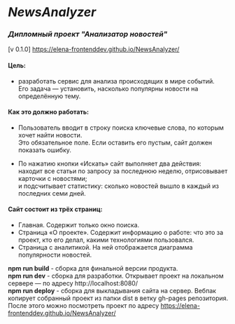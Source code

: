 # *NewsAnalyzer*
### *Дипломный проект "Анализатор новостей"* 

[v 0.1.0] https://elena-frontenddev.github.io/NewsAnalyzer/


#### Цель:  
* разработать сервис для анализа происходящих в мире событий.   
Его задача — установить, насколько популярны новости на определённую тему.  

#### Как это должно работать:  
* Пользователь вводит в строку поиска ключевые слова, по которым хочет найти новости.  
Это обязательное поле. Если оставить его пустым, сайт должен показать ошибку. 

* По нажатию кнопки «Искать» сайт выполняет два действия:  
находит все статьи по запросу за последнюю неделю, отрисовывает карточки с новостями;  
и подсчитывает статистику: сколько новостей вышло в каждый из последних семи дней.  

#### Сайт состоит из трёх страниц:  
* Главная. Содержит только окно поиска.  
* Страница «О проекте». Содержит информацию о работе: что это за проект, кто его делал, какими технологиями пользовался.  
* Страница с аналитикой. На ней отображается диаграмма популярности новостей.  


**npm run build**  - сборка для финальной версии продукта.  
**npm run dev**  - сборка для разработки. Открывает проект на локальном сервере — по адресу http://localhost:8080/   
**npm run deploy**  - сборка для выкладывания сайта на сервер. Вебпак копирует собранный проект из папки dist в ветку gh-pages  репозитория. После этого можно посмотреть проект по адресу https://elena-frontenddev.github.io/NewsAnalyzer/
